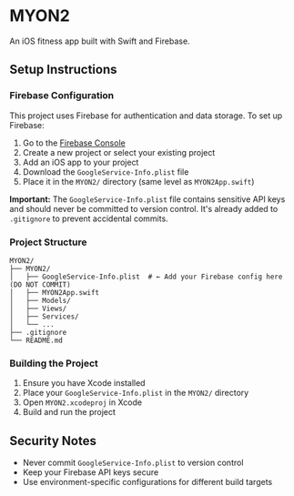 # MYON2

An iOS fitness app built with Swift and Firebase.

## Setup Instructions

### Firebase Configuration

This project uses Firebase for authentication and data storage. To set up Firebase:

1. Go to the [Firebase Console](https://console.firebase.google.com/)
2. Create a new project or select your existing project
3. Add an iOS app to your project
4. Download the `GoogleService-Info.plist` file
5. Place it in the `MYON2/` directory (same level as `MYON2App.swift`)

**Important:** The `GoogleService-Info.plist` file contains sensitive API keys and should never be committed to version control. It's already added to `.gitignore` to prevent accidental commits.

### Project Structure

```
MYON2/
├── MYON2/
│   ├── GoogleService-Info.plist  # ← Add your Firebase config here (DO NOT COMMIT)
│   ├── MYON2App.swift
│   ├── Models/
│   ├── Views/
│   ├── Services/
│   └── ...
├── .gitignore
└── README.md
```

### Building the Project

1. Ensure you have Xcode installed
2. Place your `GoogleService-Info.plist` in the `MYON2/` directory
3. Open `MYON2.xcodeproj` in Xcode
4. Build and run the project

## Security Notes

- Never commit `GoogleService-Info.plist` to version control
- Keep your Firebase API keys secure
- Use environment-specific configurations for different build targets 